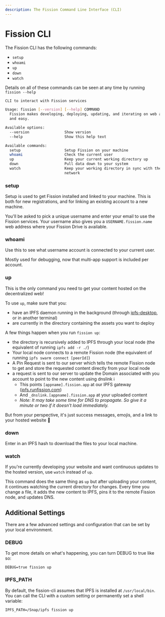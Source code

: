 ```yaml
---
description: The Fission Command Line Interface (CLI)
---
```


# Fission CLI

The Fission CLI has the following commands:

* `setup`
* `whoami`
* `up`
* `down`
* `watch`

Details on all of these commands can be seen at any time by running `fission --help`

```bash
CLI to interact with Fission services

Usage: fission [--version] [--help] COMMAND
  Fission makes developing, deploying, updating, and iterating on web apps quick
  and easy.

Available options:
  --version                Show version
  --help                   Show this help text

Available commands:
  setup                    Setup Fission on your machine
  whoami                   Check the current user
  up                       Keep your current working directory up
  down                     Pull data down to your system
  watch                    Keep your working directory in sync with the IPFS
                           network
```

### setup

Setup is used to get Fission installed and linked to your machine. This is both for new registrations, and for linking an existing account to a new machine.

You'll be asked to pick a unique username and enter your email to use the Fission services. Your username also gives you a `USERNAME.fission.name` web address where your Fission Drive is available.

### whoami

Use this to see what username account is connected to your current user.

Mostly used for debugging, now that multi-app support is included per account.

### up

This is the only command you need to get your content hosted on the decentralized web!

To use `up`, make sure that you:

* have an IPFS daemon running in the background \(through [ipfs-desktop](https://github.com/ipfs-shipyard/ipfs-desktop), or in another terminal\) 
* are currently in the directory containing the assets you want to deploy

A few things happen when you run `fission up`:

* the directory is recursively added to IPFS through your local node  \(the equivalent of running `ipfs add -r ./`\)
* Your local node connects to a remote Fission node  \(the equivalent of running `ipfs swarm connect [peerId]`\)
* A Pin Request is sent to our server which tells the remote Fission node to get and store the requested content directly from your local node
* a request is sent to our server to update the Domain associated with you account to point to the new content using dnslink ℹ 
  * This points `[appname].fission.app` at our IPFS gateway \([ipfs.runfission.com](https://ipfs.runfission.com/ipfs/Qmaisz6NMhDB51cCvNWa1GMS7LU1pAxdF4Ld6Ft9kZEP2a)\)
  * And `_dnslink.[appname].fission.app` at your uploaded content
  * _Note: It may take some time for DNS to propagate. So give it a minute or two if it doesn't load immediately._

But from your perspective, it's just success messages, emojis, and a link to your hosted website 🚀

### down

Enter in an IPFS hash to download the files to your local machine.

### watch

If you're currently developing your website and want continuous updates to the hosted version, use `watch` instead of `up`.

This command does the same thing as `up` but after uploading your content, it continues watching the current directory for changes. Every time you change a file, it adds the new content to IPFS, pins it to the remote Fission node, and updates DNS.

## Additional Settings

There are a few advanced settings and configuration that can be set by your local environment.

### DEBUG

To get more details on what's happening, you can turn DEBUG to true like so:

```text
DEBUG=true fission up
```

### IPFS\_PATH

By default, the fission-cli assumes that IPFS is installed at `/usr/local/bin`. You can call the CLI with a custom setting or permanently set a shell variable:

```text
IPFS_PATH=/Snap/ipfs fission up
```

